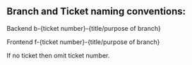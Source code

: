 ## Branch and Ticket naming conventions:
Backend b-{ticket number}-{title/purpose of branch}

Frontend f-{ticket number}-{title/purpose of branch}

If no ticket then omit ticket number.
